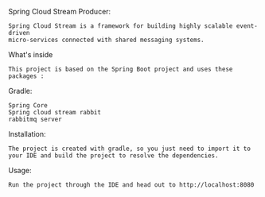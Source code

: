 Spring Cloud Stream Producer:

	Spring Cloud Stream is a framework for building highly scalable event-driven 
	micro-services connected with shared messaging systems.

What's inside

	This project is based on the Spring Boot project and uses these packages :

Gradle: 

	Spring Core
	Spring cloud stream rabbit
	rabbitmq server
	

Installation:

	The project is created with gradle, so you just need to import it to your IDE and build the project to resolve the dependencies.
	

Usage:

	Run the project through the IDE and head out to http://localhost:8080
	